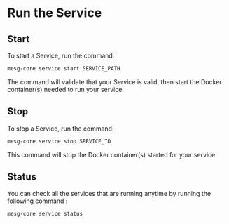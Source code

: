 # Run the Service

## Start

To start a Service, run the command:

```bash
mesg-core service start SERVICE_PATH
```

The command will validate that your Service is valid, then start the Docker container\(s\) needed to run your service.

## Stop

To stop a Service, run the command:

```bash
mesg-core service stop SERVICE_ID
```

This command will stop the Docker container\(s\) started for your service.

## Status

You can check all the services that are running anytime by running the following command :

```bash
mesg-core service status
```

